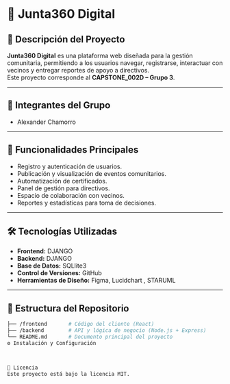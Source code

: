 # 📌 Junta360 Digital  

## 📖 Descripción del Proyecto  
**Junta360 Digital** es una plataforma web diseñada para la gestión comunitaria, permitiendo a los usuarios navegar, registrarse, interactuar con vecinos  y entregar reportes de apoyo a directivos.  
Este proyecto corresponde al **CAPSTONE_002D – Grupo 3**.  

---

## 👥 Integrantes del Grupo  
- Alexander Chamorro  

---

## 🚀 Funcionalidades Principales  
- Registro y autenticación de usuarios.  
- Publicación y visualización de eventos comunitarios.
- Automatización de certificados.  
- Panel de gestión para directivos.  
- Espacio de colaboración con vecinos.  
- Reportes y estadísticas para toma de decisiones.  

---

## 🛠️ Tecnologías Utilizadas  
- **Frontend:** DJANGO 
- **Backend:** DJANGO
- **Base de Datos:** SQLlite3  
- **Control de Versiones:** GitHub  
- **Herramientas de Diseño:** Figma, Lucidchart , STARUML

---

## 📂 Estructura del Repositorio  
```bash
├── /frontend       # Código del cliente (React)
├── /backend        # API y lógica de negocio (Node.js + Express)
└── README.md       # Documento principal del proyecto
⚙️ Instalación y Configuración



📄 Licencia
Este proyecto está bajo la licencia MIT.
